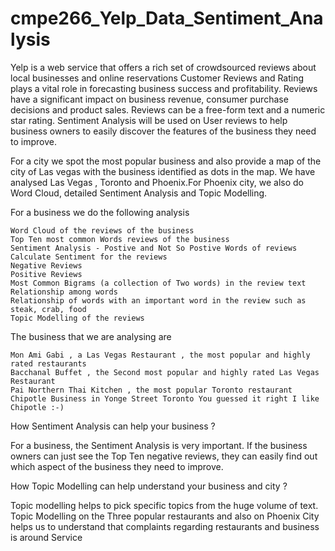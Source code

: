 # cmpe266_Yelp_Data_Sentiment_Analysis
Yelp is a web service that offers a rich set of crowdsourced reviews about local businesses and online reservations Customer Reviews and Rating plays a vital role in forecasting business success and profitability. Reviews have a significant impact on business revenue, consumer purchase decisions and product sales. Reviews can be a free-form text and a numeric star rating. Sentiment Analysis will be used on User reviews to help  business owners to easily discover the features of the business they need to improve.

For a city we spot the most popular business and also provide a map of the city of Las vegas with the business identified as dots in the map. We have analysed Las Vegas , Toronto and Phoenix.For Phoenix city, we also do Word Cloud, detailed Sentiment Analysis and Topic Modelling.

For a business we do the following analysis

    Word Cloud of the reviews of the business
    Top Ten most common Words reviews of the business
    Sentiment Analysis - Postive and Not So Postive Words of reviews
    Calculate Sentiment for the reviews
    Negative Reviews
    Positive Reviews
    Most Common Bigrams (a collection of Two words) in the review text
    Relationship among words
    Relationship of words with an important word in the review such as steak, crab, food
    Topic Modelling of the reviews

The business that we are analysing are

    Mon Ami Gabi , a Las Vegas Restaurant , the most popular and highly rated restaurants
    Bacchanal Buffet , the Second most popular and highly rated Las Vegas Restaurant
    Pai Northern Thai Kitchen , the most popular Toronto restaurant
    Chipotle Business in Yonge Street Toronto You guessed it right I like Chipotle :-)

How Sentiment Analysis can help your business ?

For a business, the Sentiment Analysis is very important. If the business owners can just see the Top Ten negative reviews, they can easily find out which aspect of the business they need to improve.

How Topic Modelling can help understand your business and city ?

Topic modelling helps to pick specific topics from the huge volume of text. Topic Modelling on the Three popular restaurants and also on Phoenix City helps us to understand that complaints regarding restaurants and business is around Service
